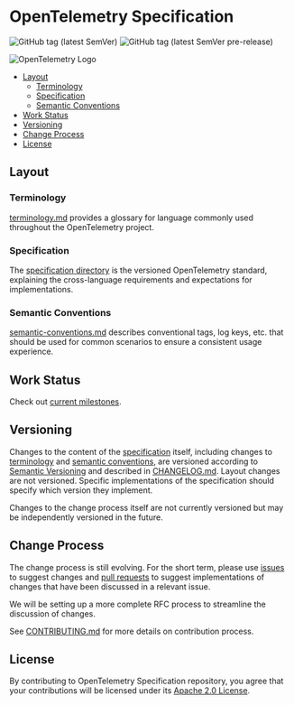 # OpenTelemetry Specification

![GitHub tag (latest SemVer)](https://img.shields.io/github/tag/open-telemetry/specification.svg) ![GitHub tag (latest SemVer pre-release)](https://img.shields.io/github/tag-pre/open-telemetry/specification.svg)

![OpenTelemetry Logo](https://opentelemetry.io/img/logos/opentelemetry-horizontal-color.png)

* [Layout](#layout)
  * [Terminology](#terminology)
  * [Specification](#specification)
  * [Semantic Conventions](#semantic-conventions)
* [Work Status](#work-status)
* [Versioning](#versioning)
* [Change Process](#change-process)
* [License](#license)

## Layout

### Terminology

[terminology.md](./terminology.md) provides a glossary for language commonly used throughout the OpenTelemetry project.

### Specification

The [specification directory](./specification/README.md) is the versioned OpenTelemetry standard, explaining the cross-language requirements and expectations for implementations.

### Semantic Conventions

[semantic-conventions.md](./semantic-conventions.md) describes conventional tags, log keys, etc. that should be used for common scenarios to ensure a consistent usage experience.

## Work Status

Check out [current milestones](milestones.md).

## Versioning

Changes to the content of the [specification](./specification.md) itself, including changes to [terminology](./terminology.md) and [semantic conventions](./semantic-conventions.md), are versioned according to [Semantic Versioning](https://semver.org/spec/v2.0.0.html) and described in [CHANGELOG.md](./changelog.md). Layout changes are not versioned. Specific implementations of the specification should specify which version they implement.

Changes to the change process itself are not currently versioned but may be independently versioned in the future.

## Change Process

The change process is still evolving. For the short term, please use [issues](https://github.com/open-telemetry/specification/issues) to suggest changes and [pull requests](https://github.com/open-telemetry/specification/pulls) to suggest implementations of changes that have been discussed in a relevant issue.

We will be setting up a more complete RFC process to streamline the discussion of changes.

See [CONTRIBUTING.md](CONTRIBUTING.md) for more details on contribution process.

## License

By contributing to OpenTelemetry Specification repository, you agree that your contributions will be licensed under its [Apache 2.0 License](https://github.com/open-telemetry/specification/blob/master/LICENSE).

